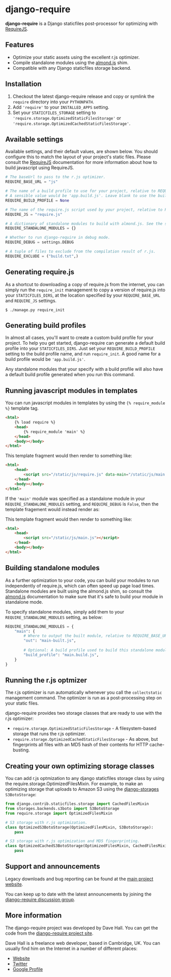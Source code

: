 django-require
==============

**django-require** is a Django staticfiles post-processor for optimizing with [RequireJS][].

[RequireJS]: http://requirejs.org/


Features
--------

*   Optimize your static assets using the excellent r.js optimizer.
*   Compile standalone modules using the [almond.js][] shim.
*   Compatible with any Django staticfiles storage backend.

[almond.js]: https://github.com/jrburke/almond


Installation
---------------

1.  Checkout the latest django-require release and copy or symlink the `require` directory into your `PYTHONPATH`.
2.  Add `'require'` to your `INSTALLED_APPS` setting.
3.  Set your `STATICFILES_STORAGE` setting to `'require.storage.OptimizedStaticFilesStorage'` or `'require.storage.OptimizedCachedStaticFilesStorage'`.  


Available settings
------------------

Available settings, and their default values, are shown below. You should configure this to match the layout of your
project's static files. Please consult the [RequireJS][] documentation for more information about how to build javascript
using RequireJS.

```python
# The baseUrl to pass to the r.js optimizer.
REQUIRE_BASE_URL = "js"

# The name of a build profile to use for your project, relative to REQUIRE_BASE_URL.
# A sensible value would be 'app.build.js'. Leave blank to use the built-in default build profile.
REQUIRE_BUILD_PROFILE = None

# The name of the require.js script used by your project, relative to REQUIRE_BASE_URL.
REQUIRE_JS = "require.js"

# A dictionary of standalone modules to build with almond.js. See the section on Standalone Modules, below.
REQUIRE_STANDALONE_MODULES = {}

# Whether to run django-require in debug mode.
REQUIRE_DEBUG = settings.DEBUG

# A tuple of files to exclude from the compilation result of r.js.
REQUIRE_EXCLUDE = ("build.txt",)
```


Generating require.js
---------------------

As a shortcut to downloading a copy of require.js from the internet, you can simply run the `require_init` management
to copy a version of require.js into your `STATICFILES_DIRS`, at the location specified by your `REQUIRE_BASE_URL`
and `REQUIRE_JS` settings.

```
$ ./manage.py require_init
```


Generating build profiles
-------------------------

In almost all cases, you'll want to create a custom build profile for your project. To help you get started, django-require
can generate a default build profile into your `STATICFILES_DIRS`. Just set your `REQUIRE_BUILD_PROFILE` setting to the build profile name,
and run `require_init`. A good name for a build profile would be `'app.build.js'`.

Any standalone modules that your specify with a build profile will also have a default build profile generated when you run this
command.


Running javascript modules in templates
---------------------------------------

You can run javascript modules in templates by using the `{% require_module %}` template tag.

```html
<html>
    {% load require %}
    <head>
        {% require_module 'main' %}
    </head>
    <body></body>
</html>
```

This template fragment would then render to something like:

```html
<html>
    <head>
        <script src="/static/js/require.js" data-main="/static/js/main.js"></script>
    </head>
    <body></body>
</html>
```

If the `'main'` module was specified as a standalone module in your `REQUIRE_STANDALONE_MODULES` setting, and `REQUIRE_DEBUG`
is `False`, then the template fragement would instead render as:

This template fragment would then render to something like:

```html
<html>
    <head>
        <script src="/static/js/main.js"></script>
    </head>
    <body></body>
</html>
```


Building standalone modules
---------------------------

As a further optimization to your code, you can build your modules to run independently of require.js, which can often speed
up page load times. Standalone modules are built using the almond.js shim, so consult the [almond.js][] documentation
to make sure that it's safe to build your module in standalone mode.

To specify standalone modules, simply add them to your `REQUIRE_STANDALONE_MODULES` setting, as below:

```python
REQUIRE_STANDALONE_MODULES = {
    "main": {
        # Where to output the built module, relative to REQUIRE_BASE_URL.
        "out": "main-built.js",
        
        # Optional: A build profile used to build this standalone module.
        "build_profile": "main.build.js",
    }
}
```


Running the r.js optmizer
-------------------------

The r.js optimizer is run automatically whenever you call the `collectstatic` management command. The optimizer
is run as a post-processing step on your static files.

django-require provides two storage classes that are ready to use with the r.js optimizer:

*   `require.storage.OptimizedStaticFilesStorage` - A filesystem-based storage that runs the r.js optimizer.
*   `require.storage.OptimizedCachedStaticFilesStorage` - As above, but fingerprints all files with an MD5 hash of their contents for HTTP cache-busting.


Creating your own optimizing storage classes
--------------------------------------------

You can add r.js optmization to any django staticfiles storage class by using the require.storage.OptimizedFilesMixin. For example, to make an optimizing
storage that uploads to Amazon S3 using the [django-storages][] `S3BotoStorage`:

```python
from django.contrib.staticfiles.storage import CachedFilesMixin
from storages.backends.s3boto import S3BotoStorage
from require.storage import OptimizedFilesMixin

# S3 storage with r.js optimization.
class OptimizedS3BotoStorage(OptimizedFilesMixin, S3BotoStorage):
    pass

# S3 storage with r.js optimization and MD5 fingerprinting.
class OptimizedCachedS3BotoStorage(OptimizedFilesMixin, CachedFilesMixin, S3BotoStorage):
    pass
```

[django-storages]: http://django-storages.readthedocs.org/en/latest/



Support and announcements
-------------------------

Legacy downloads and bug reporting can be found at the [main project website][].

[main project website]: http://github.com/etianen/django-require
    "django-require on GitHub"

You can keep up to date with the latest announcements by joining the
[django-require discussion group][].

[django-require discussion group]: http://groups.google.com/group/django-require
    "django-require Google Group"

    
More information
----------------

The django-require project was developed by Dave Hall. You can get the code
from the [django-require project site][].

[django-require project site]: http://github.com/etianen/django-require
    "django-require on GitHub"
    
Dave Hall is a freelance web developer, based in Cambridge, UK. You can usually
find him on the Internet in a number of different places:

*   [Website](http://www.etianen.com/ "Dave Hall's homepage")
*   [Twitter](http://twitter.com/etianen "Dave Hall on Twitter")
*   [Google Profile](http://www.google.com/profiles/david.etianen "Dave Hall's Google profile")